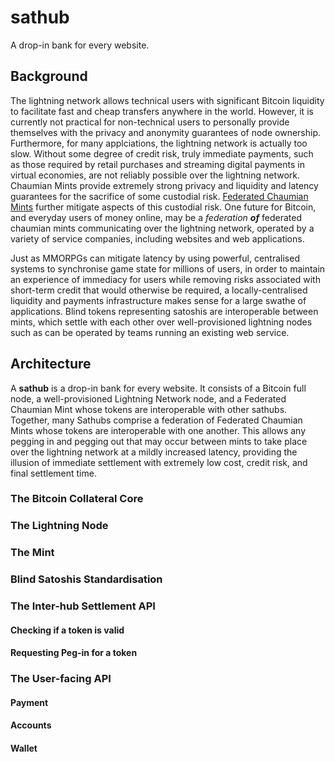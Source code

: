 # sathub
A drop-in bank for every website.

## Background
The lightning network allows technical users with significant Bitcoin liquidity to facilitate fast and cheap transfers anywhere in the world. However, it is currently not practical for non-technical users to personally provide themselves with the privacy and anonymity guarantees of node ownership. Furthermore, for many applciations, the lightning network is actually too slow. Without some degree of credit risk, truly immediate payments, such as those required by retail purchases and streaming digital payments in virtual economies, are not reliably possible over the lightning network. Chaumian Mints provide extremely strong privacy and liquidity and latency guarantees for the sacrifice of some custodial risk. [Federated Chaumian Mints](https://fedimint.org/) further mitigate aspects of this custodial risk. One future for Bitcoin, and everyday users of money online, may be a _federation **of**_ federated chaumian mints communicating over the lightning network, operated by a variety of service companies, including websites and web applications.

Just as MMORPGs can mitigate latency by using powerful, centralised systems to synchronise game state for millions of users, in order to maintain an experience of immediacy for users while removing risks associated with short-term credit that would otherwise be required, a locally-centralised liquidity and payments infrastructure makes sense for a large swathe of applications. Blind tokens representing satoshis are interoperable between mints, which settle with each other over well-provisioned lightning nodes such as can be operated by teams running an existing web service.

## Architecture
A **sathub** is a drop-in bank for every website. It consists of a Bitcoin full node, a well-provisioned Lightning Network node, and a Federated Chaumian Mint whose tokens are interoperable with other sathubs. Together, many Sathubs comprise a federation of Federated Chaumian Mints whose tokens are interoperable with one another. This allows any pegging in and pegging out that may occur between mints to take place over the lightning network at a mildly increased latency, providing the illusion of immediate settlement with extremely low cost, credit risk, and final settlement time.

### The Bitcoin Collateral Core
### The Lightning Node
### The Mint
### Blind Satoshis Standardisation
### The Inter-hub Settlement API
#### Checking if a token is valid
#### Requesting Peg-in for a token
### The User-facing API
#### Payment
#### Accounts
#### Wallet
